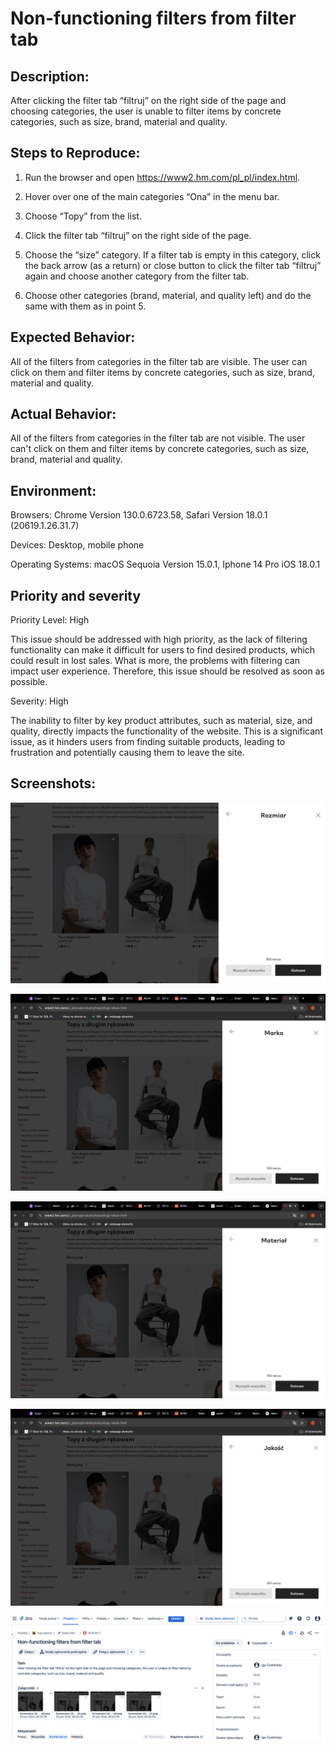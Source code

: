 # Non-functioning filters from filter tab

## Description:

After clicking the filter tab “filtruj” on the right side of the page and choosing categories, the user is unable to filter items by concrete categories, such as size, brand, material and quality.

## Steps to Reproduce:

1. Run the browser and open https://www2.hm.com/pl_pl/index.html.

2. Hover over one of the main categories “Ona” in the menu bar.

3. Choose “Topy” from the list.

4. Click the filter tab “filtruj” on the right side of the page.

5. Choose the “size” category. If a filter tab is empty in this category, click the back arrow (as a return) or close button to click the filter tab “filtruj” again and choose another category from the filter tab.

6. Choose other categories (brand, material, and quality left) and do the same with them as in point 5.

## Expected Behavior:

All of the filters from categories in the filter tab are visible. The user can click on them and filter items by concrete categories, such as size, brand, material and quality.

## Actual Behavior:

All of the filters from categories in the filter tab are not visible. The user can't click on them and filter items by concrete categories, such as size, brand, material and quality.

## Environment:

Browsers: Chrome Version 130.0.6723.58, Safari Version 18.0.1 (20619.1.26.31.7)

Devices: Desktop, mobile phone

Operating Systems: macOS Sequoia Version 15.0.1, Iphone 14 Pro iOS 18.0.1

## Priority and severity

Priority Level: High

This issue should be addressed with high priority, as the lack of filtering functionality can make it difficult for users to find desired products, which could result in lost sales. What is more, the problems with filtering can impact user experience. Therefore, this issue should be resolved as soon as possible.

Severity: High

The inability to filter by key product attributes, such as material, size, and quality, directly impacts the functionality of the website. This is a significant issue, as it hinders users from finding suitable products, leading to frustration and potentially causing them to leave the site.

## Screenshots:

![bug report 1](reports/Screenshot1.png)

![bug report 2](reports/Screenshot2.png)

![bug report 3](reports/Screenshot3.png)

![bug report 4](reports/Screenshot4.png)

![bug report 5](reports/Screenshot5.png)
